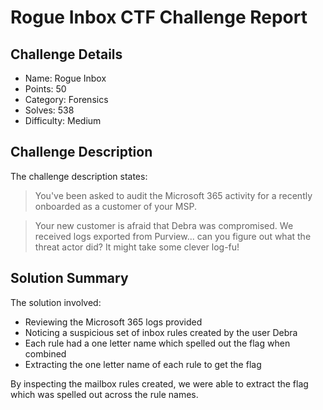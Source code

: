 # Rogue Inbox CTF Challenge Report

## Challenge Details

- Name: Rogue Inbox
- Points: 50
- Category: Forensics
- Solves: 538
- Difficulty: Medium  

## Challenge Description

The challenge description states:

> You've been asked to audit the Microsoft 365 activity for a recently onboarded as a customer of your MSP.

> Your new customer is afraid that Debra was compromised. We received logs exported from Purview... can you figure out what the threat actor did? It might take some clever log-fu!

## Solution Summary 

The solution involved:

- Reviewing the Microsoft 365 logs provided
- Noticing a suspicious set of inbox rules created by the user Debra
- Each rule had a one letter name which spelled out the flag when combined
- Extracting the one letter name of each rule to get the flag

By inspecting the mailbox rules created, we were able to extract the flag which was spelled out across the rule names.